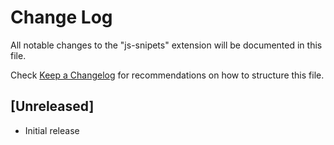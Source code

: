 # Change Log

All notable changes to the "js-snipets" extension will be documented in this file.

Check [Keep a Changelog](http://keepachangelog.com/) for recommendations on how to structure this file.

## [Unreleased]

- Initial release